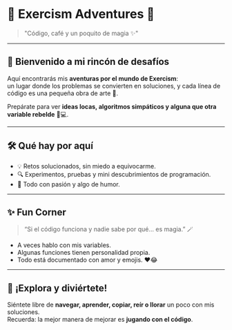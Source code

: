 # 🎉 Exercism Adventures 🚀

> "Código, café y un poquito de magia ✨"  

---

## 🌟 Bienvenido a mi rincón de desafíos

Aquí encontrarás mis **aventuras por el mundo de Exercism**:  
un lugar donde los problemas se convierten en soluciones, y cada línea de código es una pequeña obra de arte 🎨.  

Prepárate para ver **ideas locas, algoritmos simpáticos y alguna que otra variable rebelde** 🐍💻.

---

## 🛠️ Qué hay por aquí

- 💡 Retos solucionados, sin miedo a equivocarme.  
- 🔍 Experimentos, pruebas y mini descubrimientos de programación.  
- 🎯 Todo con pasión y algo de humor.  

---

## ✨ Fun Corner

> “Si el código funciona y nadie sabe por qué… es magia.” 🪄  

- A veces hablo con mis variables.  
- Algunas funciones tienen personalidad propia.  
- Todo está documentado con amor y emojis. ❤️😂

---

## 🚀 ¡Explora y diviértete!

Siéntete libre de **navegar, aprender, copiar, reír o llorar** un poco con mis soluciones.  
Recuerda: la mejor manera de mejorar es **jugando con el código**.

